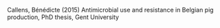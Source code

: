 Callens, Bénédicte (2015) Antimicrobial use and resistance in Belgian pig production, PhD thesis, Gent University